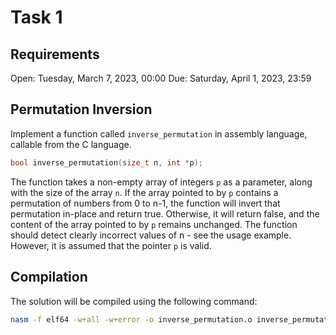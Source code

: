 # Task 1

## Requirements
Open: Tuesday, March 7, 2023, 00:00
Due: Saturday, April 1, 2023, 23:59

## Permutation Inversion

Implement a function called `inverse_permutation` in assembly language, callable from the C language.

```c
bool inverse_permutation(size_t n, int *p);
```

The function takes a non-empty array of integers `p` as a parameter, along with the size of the array `n`. If the array pointed to by `p` contains a permutation of numbers from 0 to n-1, the function will invert that permutation in-place and return true. Otherwise, it will return false, and the content of the array pointed to by `p` remains unchanged. The function should detect clearly incorrect values of n - see the usage example. However, it is assumed that the pointer `p` is valid.

## Compilation
The solution will be compiled using the following command:

```bash
nasm -f elf64 -w+all -w+error -o inverse_permutation.o inverse_permutation.asm
```